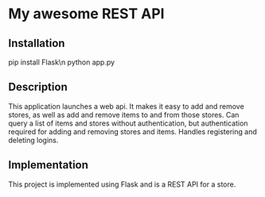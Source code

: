 # My awesome REST API

## Installation

pip install Flask\n
python app.py

## Description

This application launches a web api. It makes it easy to add and remove stores, as well as add and remove items to and from those stores. Can query a list of items and stores without authentication, but authentication required for adding and removing stores and items. Handles registering and deleting logins. 

## Implementation

This project is implemented using Flask and is a REST API for a store. 
